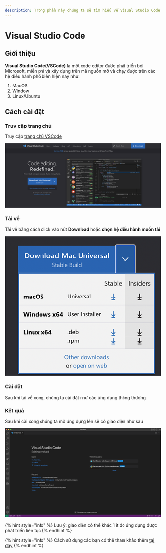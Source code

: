 ```yaml
---
description: Trong phần này chúng ta sẽ tìm hiểu về Visual Studio Code và cách cài đặt
---
```


# Visual Studio Code

## Giới thiệu

**Visual Studio Code(VSCode)** là một code editor được phát triển bởi Microsoft, miễn phí và xây dựng trên mã nguồn mở và chạy được trên các hệ điều hành phổ biến hiện nay như:

1. MacOS
2. Window
3. Linux/Ubuntu

## Cách cài đặt

### Truy cập trang chủ&#x20;

Truy cập [trang chủ VSCode](https://code.visualstudio.com/)

![](<../../.gitbook/assets/image (6) (2) (1).png>)

### Tải về

Tải về bằng cách click vào nút **Download** hoặc **chọn hệ điều hành muốn tải**

![](<../../.gitbook/assets/image (34) (2).png>)

### Cài đặt

Sau khi tải về xong, chúng ta cài đặt như các ứng dụng thông thường

### Kết quả

Sau khi cài xong chúng ta mở ứng dụng lên sẽ có giao diện như sau

![](<../../.gitbook/assets/image (32).png>)

{% hint style="info" %}
Lưu ý: giao diện có thể khác 1 ít do ứng dụng được phát triển liên tục
{% endhint %}

{% hint style="info" %}
Cách sử dụng các bạn có thể tham khảo thêm [tại đây](https://code.visualstudio.com/docs)
{% endhint %}
